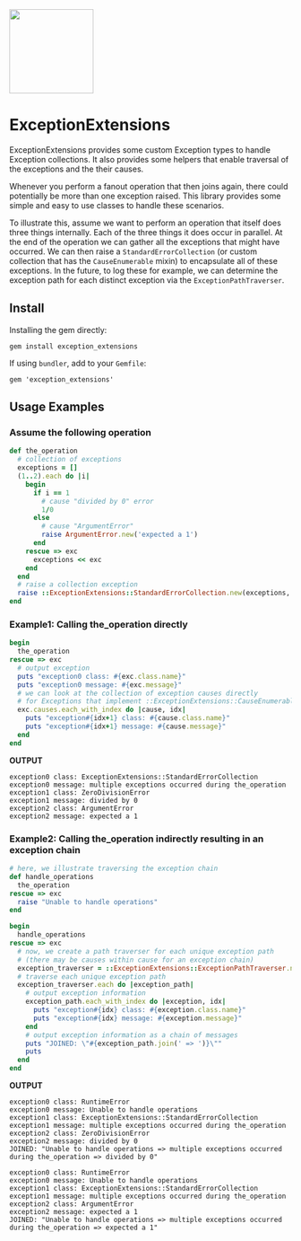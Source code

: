<img src="http://cdn2-cloud66-com.s3.amazonaws.com/images/oss-sponsorship.png" width=150/>

# ExceptionExtensions

ExceptionExtensions provides some custom Exception types to handle Exception collections. It also provides some helpers that enable traversal of the exceptions and the their causes.

Whenever you perform a fanout operation that then joins again, there could potentially be more than one exception raised. This library provides some simple and easy to use classes to handle these scenarios.

To illustrate this, assume we want to perform an operation that itself does three things internally. Each of the three things it does occur in parallel. At the end of the operation we can gather all the exceptions that might have occurred. We can then raise a `StandardErrorCollection` (or custom collection that has the `CauseEnumerable` mixin) to encapsulate all of these exceptions. In the future, to log these for example, we can determine the exception path for each distinct exception via the `ExceptionPathTraverser`.

## Install

Installing the gem directly:
```
gem install exception_extensions
```

If using `bundler`, add to your `Gemfile`:

```
gem 'exception_extensions'
```

## Usage Examples

### Assume the following operation
```ruby
def the_operation
  # collection of exceptions
  exceptions = []
  (1..2).each do |i|
    begin
      if i == 1
        # cause "divided by 0" error
        1/0
      else
        # cause "ArgumentError"
        raise ArgumentError.new('expected a 1')
      end
    rescue => exc
      exceptions << exc
    end
  end
  # raise a collection exception
  raise ::ExceptionExtensions::StandardErrorCollection.new(exceptions, 'multiple exceptions occurred during the_operation') unless exceptions.empty?
end
```

### Example1: Calling the_operation directly
```ruby
begin
  the_operation  
rescue => exc
  # output exception
  puts "exception0 class: #{exc.class.name}"
  puts "exception0 message: #{exc.message}"
  # we can look at the collection of exception causes directly
  # for Exceptions that implement ::ExceptionExtensions::CauseEnumerable
  exc.causes.each_with_index do |cause, idx| 
    puts "exception#{idx+1} class: #{cause.class.name}"
    puts "exception#{idx+1} message: #{cause.message}"
  end
end
```
**OUTPUT** 
```
exception0 class: ExceptionExtensions::StandardErrorCollection
exception0 message: multiple exceptions occurred during the_operation
exception1 class: ZeroDivisionError
exception1 message: divided by 0
exception2 class: ArgumentError
exception2 message: expected a 1
```

### Example2: Calling the_operation indirectly resulting in an exception chain
```ruby
# here, we illustrate traversing the exception chain
def handle_operations
  the_operation  
rescue => exc
  raise "Unable to handle operations"  
end

begin
  handle_operations
rescue => exc
  # now, we create a path traverser for each unique exception path
  # (there may be causes within cause for an exception chain)
  exception_traverser = ::ExceptionExtensions::ExceptionPathTraverser.new(exc)
  # traverse each unique exception path 
  exception_traverser.each do |exception_path| 
    # output exception information
    exception_path.each_with_index do |exception, idx| 
      puts "exception#{idx} class: #{exception.class.name}"
      puts "exception#{idx} message: #{exception.message}"
    end
    # output exception information as a chain of messages    
    puts "JOINED: \"#{exception_path.join(' => ')}\""
    puts
  end
end
```
**OUTPUT** 
```
exception0 class: RuntimeError
exception0 message: Unable to handle operations
exception1 class: ExceptionExtensions::StandardErrorCollection
exception1 message: multiple exceptions occurred during the_operation
exception2 class: ZeroDivisionError
exception2 message: divided by 0
JOINED: "Unable to handle operations => multiple exceptions occurred during the_operation => divided by 0"

exception0 class: RuntimeError
exception0 message: Unable to handle operations
exception1 class: ExceptionExtensions::StandardErrorCollection
exception1 message: multiple exceptions occurred during the_operation
exception2 class: ArgumentError
exception2 message: expected a 1
JOINED: "Unable to handle operations => multiple exceptions occurred during the_operation => expected a 1"

```  
